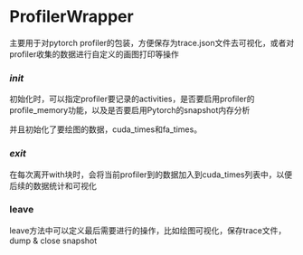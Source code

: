 # ProfilerWrapper
主要用于对pytorch profiler的包装，方便保存为trace.json文件去可视化，或者对profiler收集的数据进行自定义的画图打印等操作


### _init_
初始化时，可以指定profiler要记录的activities，是否要启用profiler的profile_memory功能，以及是否要启用Pytorch的snapshot内存分析

并且初始化了要绘图的数据，cuda_times和fa_times。

### _exit_
在每次离开with块时，会将当前profiler到的数据加入到cuda_times列表中，以便后续的数据统计和可视化


### leave
leave方法中可以定义最后需要进行的操作，比如绘图可视化，保存trace文件，dump & close snapshot


